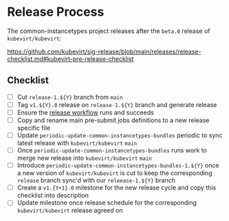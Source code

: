 # Release Process

The common-instancetypes project releases after the `beta.0` release of `kubevirt/kubevirt`:

<https://github.com/kubevirt/sig-release/blob/main/releases/release-checklist.md#kubevirt-pre-release-checklist>

## Checklist

* [ ] Cut `release-1.${Y}` branch from `main`
* [ ] Tag `v1.${Y}.0` release on `release-1.${Y}` branch and generate release
* [ ] Ensure the [release
workflow](https://github.com/kubevirt/common-instancetypes/blob/67e413352b081deaec3ec504912947836532a731/.github/workflows/release.yaml)
runs and succeeds
* [ ] Copy and rename main pre-submit jobs definitions to a new release specific
file
* [ ] Update `periodic-update-common-instancetypes-bundles` periodic to sync
latest release with `kubevirt/kubevirt` `main`
* [ ] Once `periodic-update-common-instancetypes-bundles` runs work to merge
new release into `kubevirt/kubevirt` `main`
* [ ] Introduce `periodic-update-common-instancetypes-bundles-1.${Y}` once a
new version of `kubevirt/kubevirt` is cut to keep the corresponding `release`
branch sync'd with our `releease-1.${Y}` branch
* [ ] Create a `v1.{Y+1}.0` milestone for the new release cycle and copy this
checklist into description
* [ ] Update milestone once release schedule for the corresponding
`kubevirt/kubevirt` release agreed on
